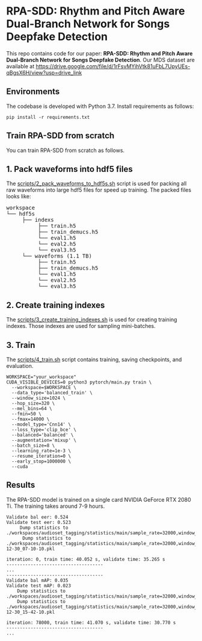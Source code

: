 # RPA-SDD: Rhythm and Pitch Aware Dual-Branch Network for Songs Deepfake Detection

This repo contains code for our paper: **RPA-SDD: Rhythm and Pitch Aware Dual-Branch Network for Songs Deepfake Detection**. Our MDS dataset are available at https://drive.google.com/file/d/1rFsvMYihVtk81uFbL7UpyUEs-qBgsX6H/view?usp=drive_link

## Environments
The codebase is developed with Python 3.7. Install requirements as follows:
```
pip install -r requirements.txt
```

## Train RPA-SDD from scratch
You can train RPA-SDD from scratch as follows.

## 1. Pack waveforms into hdf5 files
The [scripts/2_pack_waveforms_to_hdf5s.sh](scripts/2_pack_waveforms_to_hdf5s.sh) script is used for packing all raw waveforms into large hdf5 files for speed up training. The packed files looks like:

<pre>
workspace
└── hdf5s
     ├── indexs
          ├── train.h5
          ├── train_demucs.h5
          └── eval1.h5
          └── eval2.h5
          └── eval3.h5
     └── waveforms (1.1 TB)
          ├── train.h5
          ├── train_demucs.h5
          └── eval1.h5
          └── eval2.h5
          └── eval3.h5
</pre>



## 2. Create training indexes
The [scripts/3_create_training_indexes.sh](scripts/3_create_training_indexes.sh) is used for creating training indexes. Those indexes are used for sampling mini-batches.

## 3. Train
The [scripts/4_train.sh](scripts/4_train.sh) script contains training, saving checkpoints, and evaluation.

```
WORKSPACE="your_workspace"
CUDA_VISIBLE_DEVICES=0 python3 pytorch/main.py train \
  --workspace=$WORKSPACE \
  --data_type='balanced_train' \
  --window_size=1024 \
  --hop_size=320 \
  --mel_bins=64 \
  --fmin=50 \
  --fmax=14000 \
  --model_type='Cnn14' \
  --loss_type='clip_bce' \
  --balanced='balanced' \
  --augmentation='mixup' \
  --batch_size=8 \
  --learning_rate=1e-3 \
  --resume_iteration=0 \
  --early_stop=1000000 \
  --cuda
```

## Results
The RPA-SDD model is trained on a single card NVIDIA GeForce RTX 2080 Ti.  The training takes around 7-9 hours. 

```
Validate bal eer: 0.524
Validate test eer: 0.523
     Dump statistics to ./workspaces/audioset_tagging/statistics/main/sample_rate=32000,window_size=1024,hop_size=320,mel_bins=64,fmin=50,fmax=14000/data_type=balanced_train/Cnn14/loss_type=clip_bce/balanced=balanced/augmentation=mixup/batch_size=8/statistics.pkl
      Dump statistics to ./workspaces/audioset_tagging/statistics/main/sample_rate=32000,window_size=1024,hop_size=320,mel_bins=64,fmin=50,fmax=14000/data_type=balanced_train/Cnn14/loss_type=clip_bce/balanced=balanced/augmentation=mixup/batch_size=8/statistics_2023-12-30_07-10-10.pkl

iteration: 0, train time: 40.052 s, validate time: 35.265 s
------------------------------------
...
------------------------------------
Validate bal mAP: 0.035
Validate test mAP: 0.023
    Dump statistics to ./workspaces/audioset_tagging/statistics/main/sample_rate=32000,window_size=1024,hop_size=320,mel_bins=64,fmin=50,fmax=14000/data_type=balanced_train/Cnn14/loss_type=clip_bce/balanced=balanced/augmentation=mixup/batch_size=8/statistics.pkl
    Dump statistics to ./workspaces/audioset_tagging/statistics/main/sample_rate=32000,window_size=1024,hop_size=320,mel_bins=64,fmin=50,fmax=14000/data_type=balanced_train/Cnn14/loss_type=clip_bce/balanced=balanced/augmentation=mixup/batch_size=8/statistics_2023-12-30_15-42-10.pkl

iteration: 78000, train time: 41.070 s, validate time: 30.770 s
------------------------------------
...
```

